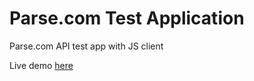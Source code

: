 Parse.com Test Application
============

Parse.com API test app with JS client

Live demo [here](coubantilogin.azurewebsites.net)
